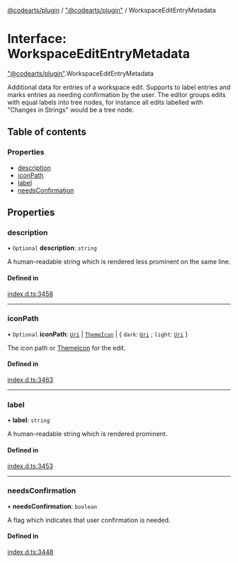 [@codearts/plugin](../README.md) / ["@codearts/plugin"](../modules/_codearts_plugin_.md) / WorkspaceEditEntryMetadata

# Interface: WorkspaceEditEntryMetadata

["@codearts/plugin"](../modules/_codearts_plugin_.md).WorkspaceEditEntryMetadata

Additional data for entries of a workspace edit. Supports to label entries and marks entries
as needing confirmation by the user. The editor groups edits with equal labels into tree nodes,
for instance all edits labelled with "Changes in Strings" would be a tree node.

## Table of contents

### Properties

- [description](codearts_plugin_.WorkspaceEditEntryMetadata.md#description)
- [iconPath](codearts_plugin_.WorkspaceEditEntryMetadata.md#iconpath)
- [label](codearts_plugin_.WorkspaceEditEntryMetadata.md#label)
- [needsConfirmation](codearts_plugin_.WorkspaceEditEntryMetadata.md#needsconfirmation)

## Properties

### description

• `Optional` **description**: `string`

A human-readable string which is rendered less prominent on the same line.

#### Defined in

[index.d.ts:3458](https://github.com/huaweicloud/cloudide-plugin-api/blob/a055dd0/index.d.ts#L3458)

___

### iconPath

• `Optional` **iconPath**: [`Uri`](../classes/codearts_plugin_.Uri.md) \| [`ThemeIcon`](../classes/codearts_plugin_.ThemeIcon.md) \| { `dark`: [`Uri`](../classes/codearts_plugin_.Uri.md) ; `light`: [`Uri`](../classes/codearts_plugin_.Uri.md)  }

The icon path or [ThemeIcon](../classes/codearts_plugin_.ThemeIcon.md) for the edit.

#### Defined in

[index.d.ts:3463](https://github.com/huaweicloud/cloudide-plugin-api/blob/a055dd0/index.d.ts#L3463)

___

### label

• **label**: `string`

A human-readable string which is rendered prominent.

#### Defined in

[index.d.ts:3453](https://github.com/huaweicloud/cloudide-plugin-api/blob/a055dd0/index.d.ts#L3453)

___

### needsConfirmation

• **needsConfirmation**: `boolean`

A flag which indicates that user confirmation is needed.

#### Defined in

[index.d.ts:3448](https://github.com/huaweicloud/cloudide-plugin-api/blob/a055dd0/index.d.ts#L3448)
